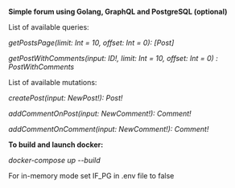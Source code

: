 **Simple forum using Golang, GraphQL and PostgreSQL (optional)**


List of available queries:

*getPostsPage(limit: Int = 10, offset: Int = 0): [Post]*

*getPostWithComments(input: ID!, limit: Int = 10, offset: Int = 0) : PostWithComments*


List of available mutations:

*createPost(input: NewPost!): Post!*

*addCommentOnPost(input: NewComment!): Comment!*

*addCommentOnComment(input: NewComment!): Comment!*


**To build and launch docker:**

*docker-compose up --build*


For in-memory mode set IF_PG in .env file to false

